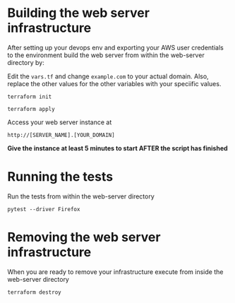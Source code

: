 # Building the web server infrastructure

After setting up your devops env and exporting your AWS user credentials to the environment build the web server from within the web-server directory by:

Edit the ``vars.tf`` and change ``example.com`` to your actual domain.  Also, replace the other values for the other variables with your speciific values.

``terraform init``

``terraform apply``

Access your web server instance at

``http://[SERVER_NAME].[YOUR_DOMAIN]``

**Give the instance at least 5 minutes to start AFTER the script has finished**

# Running the tests

Run the tests from within the web-server directory

``pytest --driver Firefox``

# Removing the web server infrastructure

When you are ready to remove your infrastructure execute from inside the web-server directory

``terraform destroy``
